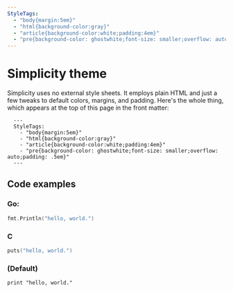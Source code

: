```yaml
---
StyleTags:
  - "body{margin:5em}"
  - "html{background-color:gray}"
  - "article{background-color:white;padding:4em}"
  - "pre{background-color: ghostwhite;font-size: smaller;overflow: auto;padding: .5em}"
---
```

# Simplicity theme

Simplicity uses no external style sheets.
It employs plain HTML and just a few tweaks to default
colors, margins, and padding. Here's the whole thing,
which appears at the top of this page in the front matter:

      ---
      StyleTags:
        - "body{margin:5em}"
        - "html{background-color:gray}"
        - "article{background-color:white;padding:4em}"
        - "pre{background-color: ghostwhite;font-size: smaller;overflow: auto;padding: .5em}"
      ---

## Code examples

### Go:

```go
fmt.Println("hello, world.")
```
### C
```c
puts("hello, world.")
```

### (Default)
```
print "hello, world."
```

